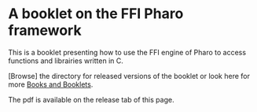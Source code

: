 # A booklet on the FFI Pharo framework

This is a booklet presenting how to use the FFI engine of Pharo to access functions and librairies written in C. 

[Browse] the directory for released versions of the booklet or
look here for more [Books and Booklets](http://books.pharo.org/).

The pdf is available on the release tab of this page. 
